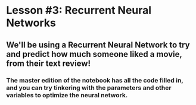 # Lesson #3: Recurrent Neural Networks
## We'll be using a Recurrent Neural Network to try and predict how much someone liked a movie, from their text review!
### The master edition of the notebook has all the code filled in, and you can try tinkering with the parameters and other variables to optimize the neural network.


